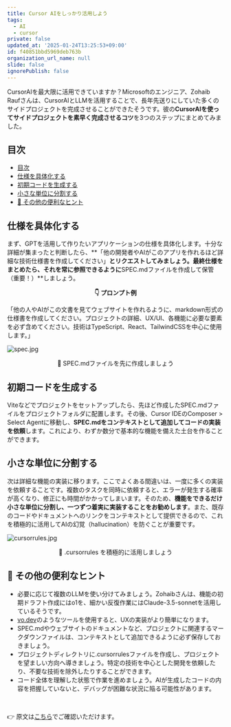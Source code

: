 ```yaml
---
title: Cursor AIをしっかり活用しよう
tags:
  - AI
  - cursor
private: false
updated_at: '2025-01-24T13:25:53+09:00'
id: f40851bbd5969deb763b
organization_url_name: null
slide: false
ignorePublish: false
---
```


CursorAIを最大限に活用できていますか？Microsoftのエンジニア、Zohaib Raufさんは、CursorAIとLLMを活用することで、長年先送りにしていた多くのサイドプロジェクトを完成させることができたそうです。彼の**CursorAIを使ってサイドプロジェクトを素早く完成させるコツ**を3つのステップにまとめてみました。

## 目次

- [目次](#目次)
- [仕様を具体化する](#仕様を具体化する)
- [初期コードを生成する](#初期コードを生成する)
- [小さな単位に分割する](#小さな単位に分割する)
- [🍯 その他の便利なヒント](#-その他の便利なヒント)

## 仕様を具体化する

まず、GPTを活用して作りたいアプリケーションの仕様を具体化します。十分な詳細が集まったと判断したら、**「他の開発者やAIがこのアプリを作れるほど詳細な技術仕様書を作成してください」**とリクエストしてみましょう。最終仕様をまとめたら、それを常に参照できるように**SPEC.mdファイルを作成して保管（重要！）**しましょう。

<center><b>👇 プロンプト例</b></center>

「他の人やAIがこの文書を見てウェブサイトを作れるように、markdown形式の仕様書を作成してください。プロジェクトの詳細、UX/UI、各機能に必要な要素を必ず含めてください。技術はTypeScript、React、TailwindCSSを中心に使用します。」

![spec.jpg](https://qiita-image-store.s3.ap-northeast-1.amazonaws.com/0/3539939/ab480b87-6d84-1d32-a209-caab8097e462.jpeg)

<center>🔼 SPEC.mdファイルを先に作成しましょう</center>

## 初期コードを生成する

Viteなどでプロジェクトをセットアップしたら、先ほど作成したSPEC.mdファイルをプロジェクトフォルダに配置します。その後、Cursor IDEのComposer > Select Agentに移動し、**SPEC.mdをコンテキストとして追加してコードの実装を依頼**します。これにより、わずか数分で基本的な機能を備えた土台を作ることができます。

## 小さな単位に分割する

次は詳細な機能の実装に移ります。ここでよくある間違いは、一度に多くの実装を依頼することです。複数のタスクを同時に依頼すると、エラーが発生する確率が高くなり、修正にも時間がかかってしまいます。そのため、**機能をできるだけ小さな単位に分割し、一つずつ着実に実装することをお勧めします**。また、既存のコードやドキュメントへのリンクをコンテキストとして提供できるので、これを積極的に活用してAIの幻覚（hallucination）を防ぐことが重要です。

![cursorrules.jpg](https://qiita-image-store.s3.ap-northeast-1.amazonaws.com/0/3539939/9ad69e2e-0b85-09ac-7607-62a052f5d9b6.jpeg)

<center>🔼 .cursorrules を積極的に活用しましょう</center>

## 🍯 その他の便利なヒント

- 必要に応じて複数のLLMを使い分けてみましょう。Zohaibさんは、機能の初期ドラフト作成にはo1を、細かい反復作業にはClaude-3.5-sonnetを活用しているそうです。
- [vo.dev](https://v0.dev/?utm_source=Nomad+Academy&utm_campaign=a8b6833d84-EMAIL_CAMPAIGN_2025_01_24&utm_medium=email&utm_term=0_4313d957c9-7ac123137e-160968050)のようなツールを使用すると、UXの実装がより簡単になります。
- SPEC.mdやウェブサイトのドキュメントなど、プロジェクトに関連するマークダウンファイルは、コンテキストとして追加できるように必ず保存しておきましょう。
- プロジェクトディレクトリに.cursorrulesファイルを作成し、プロジェクトを望ましい方向へ導きましょう。特定の技術を中心とした開発を依頼したり、不要な技術を除外したりすることができます。
- コード全体を理解した状態で作業を進めましょう。AIが生成したコードの内容を把握していないと、デバッグが困難な状況に陥る可能性があります。

<br>

👉 原文は[こちら](https://zohaib.me/using-llms-and-cursor-for-finishing-projects-productivity/?utm_source=Nomad+Academy&utm_campaign=a8b6833d84-EMAIL_CAMPAIGN_2025_01_24&utm_medium=email&utm_term=0_4313d957c9-7ac123137e-160968050)でご確認いただけます。
